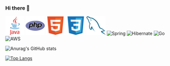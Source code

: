 ### Hi there 👋

<img src="https://raw.githubusercontent.com/devicons/devicon/master/icons/java/java-original-wordmark.svg" alt="JAVA" width="60" height="60" style="max-width:100%;"></img>
<img src="https://raw.githubusercontent.com/devicons/devicon/master/icons/php/php-original.svg" alt="PHP" width="60" height="60" style="max-width:100%;"></img>
<img src="https://raw.githubusercontent.com/devicons/devicon/master/icons/html5/html5-original.svg" alt="HTML" width="60" height="60" style="max-width:100%;"></img>
<img src="https://raw.githubusercontent.com/devicons/devicon/master/icons/css3/css3-original.svg" alt="CSS" width="60" height="60" style="max-width:100%;"></img>
<img src="https://raw.githubusercontent.com/devicons/devicon/master/icons/mysql/mysql-original.svg" alt="SQL" width="60" height="60" style="max-width:100%;"></img></img>
<img src="https://user-images.githubusercontent.com/44592638/116645932-4202fc80-a94d-11eb-87b6-ed5c590291eb.png" alt="Spring" width="60" height="60" style="max-width:100%;"></img>
<img src="https://media.bitdegree.org/storage/media/images/2018/12/hibernate-interview-questions-logo.png" alt="Hibernate" width="60" height="60" style="max-width:100%;"></img>
<img src="https://user-images.githubusercontent.com/44592638/116646042-7d053000-a94d-11eb-9cbc-6f69aad03a05.png" alt="Go" width="80" height="60" style="max-width:100%;"></img>
<img src="https://user-images.githubusercontent.com/44592638/116645989-665ed900-a94d-11eb-9031-b23fa410d2ef.png" alt="AWS" width="60" height="60" style="max-width:100%;"></img>


![Anurag's GitHub stats](https://github-readme-stats.vercel.app/api?username=JulioSilverioBR&show_icons=true&theme=radical)


[![Top Langs](https://github-readme-stats.vercel.app/api/top-langs/?username=JulioSilverioBR&layout=compact)](https://github.com/anuraghazra/github-readme-stats)

